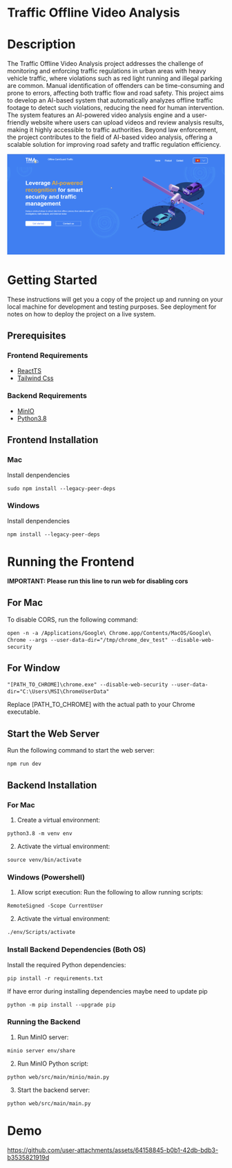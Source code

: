 # Traffic Offline Video Analysis

# Description
The Traffic Offline Video Analysis project addresses the challenge of monitoring and enforcing traffic regulations in urban areas with heavy vehicle traffic, where violations such as red light running and illegal parking are common. Manual identification of offenders can be time-consuming and prone to errors, affecting both traffic flow and road safety. This project aims to develop an AI-based system that automatically analyzes offline traffic footage to detect such violations, reducing the need for human intervention. The system features an AI-powered video analysis engine and a user-friendly website where users can upload videos and review analysis results, making it highly accessible to traffic authorities. Beyond law enforcement, the project contributes to the field of AI-based video analysis, offering a scalable solution for improving road safety and traffic regulation efficiency.

![Thumbnail](https://github.com/Longthp-02/traffic-offline-video-analysis-tma/blob/main/public/thumbnail-fixed.png)

# Getting Started
These instructions will get you a copy of the project up and running on your local machine for development and testing purposes. See deployment for notes on how to deploy the project on a live system.

## Prerequisites
### Frontend Requirements
- [ReactTS](https://react.dev/learn/installation)
- [Tailwind Css](https://tailwindcss.com/docs/installation)
### Backend Requirements
- [MinIO](https://min.io/download)
- [Python3.8](https://www.python.org/downloads/release/python-380/)

## Frontend Installation
### Mac
Install denpendencies
```
sudo npm install --legacy-peer-deps
```

### Windows
Install denpendencies
```
npm install --legacy-peer-deps
```


# Running the Frontend

**IMPORTANT: Please run this line to run web for disabling cors**
## For Mac
To disable CORS, run the following command:
```
open -n -a /Applications/Google\ Chrome.app/Contents/MacOS/Google\ Chrome --args --user-data-dir="/tmp/chrome_dev_test" --disable-web-security 
```
## For Window
```
"[PATH_TO_CHROME]\chrome.exe" --disable-web-security --user-data-dir="C:\Users\MSI\ChromeUserData"
```
Replace [PATH_TO_CHROME] with the actual path to your Chrome executable.

## Start the Web Server
Run the following command to start the web server:
```
npm run dev
```

## Backend Installation
### For Mac
1. Create a virtual environment:
```
python3.8 -m venv env
```
2. Activate the virtual environment:
```
source venv/bin/activate
```

### Windows (Powershell)
1. Allow script execution: Run the following to allow running scripts:
```
RemoteSigned -Scope CurrentUser
```
2. Activate the virtual environment:
```
./env/Scripts/activate
```

### Install Backend Dependencies (Both OS)
Install the required Python dependencies:
```
pip install -r requirements.txt
```
If have error during installing dependencies maybe need to update pip
```
python -m pip install --upgrade pip
```

### Running the Backend
1. Run MinIO server:
```
minio server env/share 
```
2. Run MinIO Python script:
```
python web/src/main/minio/main.py
```
3. Start the backend server:
```
python web/src/main/main.py
```

# Demo


https://github.com/user-attachments/assets/64158845-b0b1-42db-bdb3-b3535821919d

